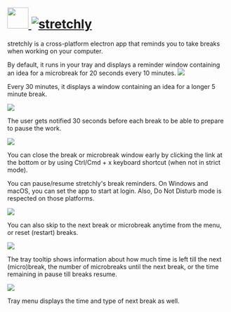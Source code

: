 # [<img src="https://cdn.jsdelivr.net/gh/AdmiringWorm/chocolatey-packages@d2b87921365d4a6237272f2ec549c754586bbb53/icons/stretchly.png" height="48" width="48" /> ![stretchly](https://img.shields.io/chocolatey/v/stretchly.svg?label=stretchly&style=for-the-badge)](https://community.chocolatey.org/packages/stretchly)

stretchly is a cross-platform electron app that reminds you to take breaks when working on your computer.

By default, it runs in your tray and displays a reminder window containing an idea for a microbreak for 20 seconds every 10 minutes.
![](https://cdn.jsdelivr.net/gh/AdmiringWorm/chocolatey-packages@c592d0f5d2e6af4318160c2a37dae0a8d49e754c/automatic/stretchly/screenshots/stretchly-microbreak.png)

Every 30 minutes, it displays a window containing an idea for a longer 5 minute break.

![](https://cdn.jsdelivr.net/gh/AdmiringWorm/chocolatey-packages@c592d0f5d2e6af4318160c2a37dae0a8d49e754c/automatic/stretchly/screenshots/stretchly-break.png)

The user gets notified 30 seconds before each break to be able to prepare to pause the work.

![](https://cdn.jsdelivr.net/gh/hovancik/stretchly@ae002c8e8342a6fa507f3004385a96b52969255b/stretchly-notification.png)

You can close the break or microbreak window early by clicking the link at the bottom or by using Ctrl/Cmd + x keyboard shortcut (when not in strict mode).

You can pause/resume stretchly's break reminders. On Windows and macOS, you can set the app to start at login. Also, Do Not Disturb mode is respected on those platforms.

![](https://cdn.jsdelivr.net/gh/AdmiringWorm/chocolatey-packages@f158c4d2fe17a22a2a94e17ad674dd427ebeaeda/automatic/stretchly/screenshots//stretchly-tray-1.png)

You can also skip to the next break or microbreak anytime from the menu, or reset (restart) breaks.

![](https://cdn.jsdelivr.net/gh/AdmiringWorm/chocolatey-packages@f158c4d2fe17a22a2a94e17ad674dd427ebeaeda/automatic/stretchly/screenshots//stretchly-tray-2.png)

The tray tooltip shows information about how much time is left till the next (micro)break, the number of microbreaks until the next break, or the time remaining in pause till breaks resume.

![](https://cdn.jsdelivr.net/gh/hovancik/stretchly@ae002c8e8342a6fa507f3004385a96b52969255b/stretchly-tray-3.png)

Tray menu displays the time and type of next break as well.
